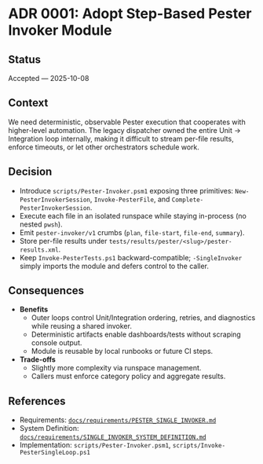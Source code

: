 # ADR 0001: Adopt Step-Based Pester Invoker Module

## Status

Accepted — 2025-10-08

## Context

We need deterministic, observable Pester execution that cooperates with higher-level automation.
The legacy dispatcher owned the entire Unit → Integration loop internally, making it difficult
to stream per-file results, enforce timeouts, or let other orchestrators schedule work.

## Decision

- Introduce `scripts/Pester-Invoker.psm1` exposing three primitives:
  `New-PesterInvokerSession`, `Invoke-PesterFile`, and `Complete-PesterInvokerSession`.
- Execute each file in an isolated runspace while staying in-process (no nested `pwsh`).
- Emit `pester-invoker/v1` crumbs (`plan`, `file-start`, `file-end`, `summary`).
- Store per-file results under `tests/results/pester/<slug>/pester-results.xml`.
- Keep `Invoke-PesterTests.ps1` backward-compatible; `-SingleInvoker` simply imports the module
  and defers control to the caller.

## Consequences

- **Benefits**
  - Outer loops control Unit/Integration ordering, retries, and diagnostics while reusing a shared invoker.
  - Deterministic artifacts enable dashboards/tests without scraping console output.
  - Module is reusable by local runbooks or future CI steps.
- **Trade-offs**
  - Slightly more complexity via runspace management.
  - Callers must enforce category policy and aggregate results.

## References

- Requirements: [`docs/requirements/PESTER_SINGLE_INVOKER.md`](../requirements/PESTER_SINGLE_INVOKER.md)
- System Definition: [`docs/requirements/SINGLE_INVOKER_SYSTEM_DEFINITION.md`](../requirements/SINGLE_INVOKER_SYSTEM_DEFINITION.md)
- Implementation: `scripts/Pester-Invoker.psm1`, `scripts/Invoke-PesterSingleLoop.ps1`

